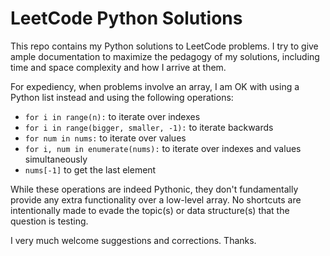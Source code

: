 # LeetCode Python Solutions
This repo contains my Python solutions to LeetCode problems. I try to give ample
documentation to maximize the pedagogy of my solutions, including time and space
complexity and how I arrive at them.

For expediency, when problems involve an array, I am OK with using a Python list
instead and using the following operations:
- `for i in range(n):` to iterate over indexes
-  `for i in range(bigger, smaller, -1):` to iterate backwards
- `for num in nums:` to iterate over values
- `for i, num in enumerate(nums):` to iterate over indexes and values simultaneously
- `nums[-1]` to get the last element

While these operations are indeed Pythonic, they don't fundamentally provide any
extra functionality over a low-level array. No shortcuts are intentionally
made to evade the topic(s) or data structure(s) that the question is testing.

I very much welcome suggestions and corrections. Thanks.
